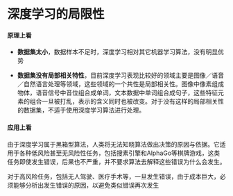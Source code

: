 # 深度学习的局限性
#### 原理上看
- **数据集太小**，数据样本不足时，深度学习相对其它机器学习算法，没有明显优势

- **数据集没有局部相关特性**，目前深度学习表现比较好的领域主要是图像／语音／自然语言处理等领域，这些领域的一个共性是局部相关性。图像中像素组成物体，语音信号中音位组合成单词，文本数据中单词组合成句子，这些特征元素的组合一旦被打乱，表示的含义同时也被改变。对于没有这样的局部相关性的数据集，不适于使用深度学习算法进行处理。

#### 应用上看
由于深度学习属于黑箱型算法，人类将无法知晓算法做出决策的原因与依据。它适用于各种低风险甚至无风险性任务，包括搜素引擎和AlphaGo等棋牌游戏，这类任务即使发生错误，后果也不严重，并不要求算法去解释这些错误为什么会发生。

对于高风险任务，包括无人驾驶、医疗手术等，一旦发生错误，由于成本巨大，必须能够分析出发生错误的原因，以避免类似错误再次发生